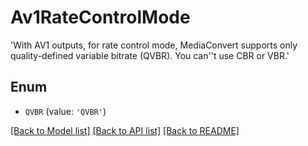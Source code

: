 # Av1RateControlMode

'With AV1 outputs, for rate control mode, MediaConvert supports only quality-defined variable bitrate (QVBR). You can''t use CBR or VBR.'

## Enum

* `QVBR` (value: `'QVBR'`)

[[Back to Model list]](../README.md#documentation-for-models) [[Back to API list]](../README.md#documentation-for-api-endpoints) [[Back to README]](../README.md)


